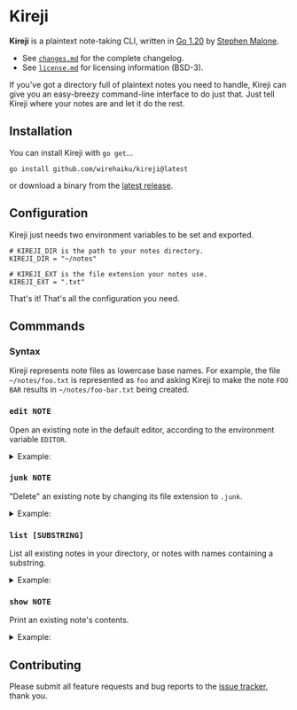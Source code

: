# Kireji

**Kireji** is a plaintext note-taking CLI, written in [Go 1.20][gver] by [Stephen Malone][smal].

- See [`changes.md`][chng] for the complete changelog.
- See [`license.md`][lcns] for licensing information (BSD-3).

If you've got a directory full of plaintext notes you need to handle, Kireji can give you an easy-breezy command-line interface to do just that.
Just tell Kireji where your notes are and let it do the rest.

## Installation

You can install Kireji with `go get`...

```
go install github.com/wirehaiku/kireji@latest
```

or download a binary from the [latest release][rels].

## Configuration

Kireji just needs two environment variables to be set and exported.

```fish
# KIREJI_DIR is the path to your notes directory.
KIREJI_DIR = "~/notes"

# KIREJI_EXT is the file extension your notes use.
KIREJI_EXT = ".txt"
```

That's it! That's all the configuration you need.

## Commmands

### Syntax

Kireji represents note files as lowercase base names.
For example, the file `~/notes/foo.txt` is represented as `foo` and asking Kireji to make the note `FOO BAR` results in `~/notes/foo-bar.txt` being created.

### `edit NOTE`

Open an existing note in the default editor, according to the environment variable `EDITOR`.

<details> <summary>Example:</summary>

```
$ kireji edit party-planner
```

</details>

### `junk NOTE`

"Delete" an existing note by changing its file extension to `.junk`.

<details> <summary>Example:</summary>

```
$ kireji junk old-notes
$ ls ~/notes
old-notes.junk
```

</details>

### `list [SUBSTRING]`

List all existing notes in your directory, or notes with names containing a substring.

<details> <summary>Example:</summary>

```
$ kireji list
2023-goals
groceries
party-planner

$ kireji list 2023
2023-goals
```

</details>

### `show NOTE`

Print an existing note's contents.

<details> <summary>Example:</summary>

```
$ kireji show groceries
Need to buy: bread, milk, tomato soup, party streamers...
```

</details> 

## Contributing

Please submit all feature requests and bug reports to the [issue tracker][bugs], thank you.

[bugs]: https://github.com/wirehaiku/kireji/issues
[chng]: https://github.com/wirehaiku/kireji/blob/main/changes.md
[gver]: https://go.dev/doc/go1.20
[lcns]: https://github.com/wirehaiku/kireji/blob/main/license.md
[rels]: https://github.com/wirehaiku/kireji/releases/latest
[smal]: https://wirehaiku.org/


